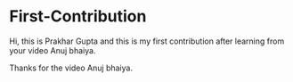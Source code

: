 # First-Contribution
Hi, this is Prakhar Gupta and this is my first contribution after learning from your video Anuj bhaiya.

Thanks for the video Anuj bhaiya. 
